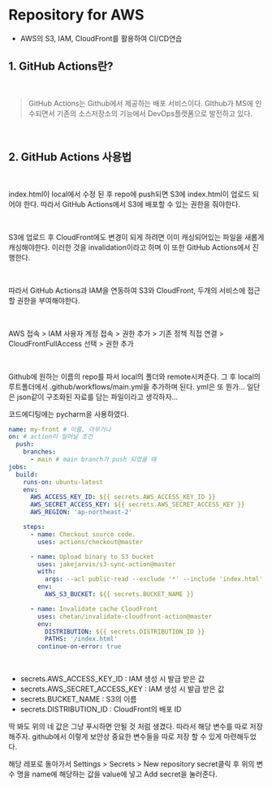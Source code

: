 # Repository for AWS

- AWS의 S3, IAM, CloudFront를 활용하여 CI/CD연습

## 1. GitHub Actions란?

<br>

> GitHub Actions는 Github에서 제공하는 배포 서비스이다. GIthub가 MS에 인수되면서 기존의 소스저장소의 기능에서 DevOps플랫폼으로 발전하고 있다.

<br>

## 2. GitHub Actions 사용법

<br>

index.html이 local에서 수정 된 후 repo에 push되면 S3에 index.html이 업로드 되어야 한다. 따라서 GitHub Actions에서 S3에 배포할 수 있는 권한을 줘야한다.

<br>

S3에 업로드 후 CloudFront에도 변경이 되게 하려면 이미 캐싱되어있는 파일을 새롭게 캐싱해야한다. 이러한 것을 invalidation이라고 하며 이 또한 GitHub Actions에서 진행한다.

<br>

따라서 GitHub Actions과 IAM을 연동하여 S3와 CloudFront, 두개의 서비스에 접근 할 권한을 부여해야한다.

<br>

AWS 접속 > IAM 사용자 계정 접속 > 권한 추가 > 기존 정책 직접 연결 > CloudFrontFullAccess 선택 > 권한 추가

<br>

Github에 원하는 이름의 repo를 파서 local의 폴더와 remote시켜준다. 그 후 local의 루트폴더에서 .github/workflows/main.yml을 추가하며 된다. yml은 또 뭔가... 일단은 json같이 구조화된 자료를 담는 파일이라고 생각하자...

코드에디팅에는 pycharm을 사용하였다. 

```yml
name: my-front # 이름, 아무거나
on: # action이 일어날 조건
  push:
    branches:
      - main # main branch가 push 되었을 때
jobs:
  build:
    runs-on: ubuntu-latest
    env:
      AWS_ACCESS_KEY_ID: ${{ secrets.AWS_ACCESS_KEY_ID }}
      AWS_SECRET_ACCESS_KEY: ${{ secrets.AWS_SECRET_ACCESS_KEY }}
      AWS_REGION: 'ap-northeast-2'

    steps:
      - name: Checkout source code.
        uses: actions/checkout@master

      - name: Upload binary to S3 bucket
        uses: jakejarvis/s3-sync-action@master
        with:
          args: --acl public-read --exclude '*' --include 'index.html'
        env:
          AWS_S3_BUCKET: ${{ secrets.BUCKET_NAME }}

      - name: Invalidate cache CloudFront
        uses: chetan/invalidate-cloudfront-action@master
        env:
          DISTRIBUTION: ${{ secrets.DISTRIBUTION_ID }}
          PATHS: '/index.html'
        continue-on-error: true
```

<br>

- secrets.AWS_ACCESS_KEY_ID : IAM 생성 시 발급 받은 값
- secrets.AWS_SECRET_ACCESS_KEY : IAM 생성 시 발급 받은 값
- secrets.BUCKET_NAME : S3의 이름
- secrets.DISTRIBUTION_ID : CloudFront의 배포 ID

딱 봐도 위의 네 값은 그냥 푸시하면 안될 것 처럼 생겼다. 따라서 해당 변수를 따로 저장해주자. github에서 이렇게 보안상 중요한 변수들을 따로 저장 할 수 있게 마련해두었다.

해당 레포로 돌아가서 Settings > Secrets > New repository secret클릭 후 위의 변수 명을 name에 해당하는 값을 value에 넣고 Add secret을 눌러준다.